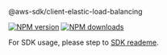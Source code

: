 @aws-sdk/client-elastic-load-balancing

[![NPM version](https://img.shields.io/npm/v/@aws-sdk/client-elastic-load-balancing/preview.svg)](https://www.npmjs.com/package/@aws-sdk/client-elastic-load-balancing)
[![NPM downloads](https://img.shields.io/npm/dm/@aws-sdk/client-elastic-load-balancing.svg)](https://www.npmjs.com/package/@aws-sdk/client-elastic-load-balancing)

For SDK usage, please step to [SDK reademe](https://github.com/aws/aws-sdk-js-v3).
